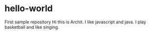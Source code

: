 # hello-world
First sample repository
Hi this is Archit. I like javascript and java.
I play basketball and like singing.
